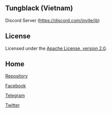 ## Tungblack (Vietnam)

Discord Server (https://discord.com/invite/jb)


## License

Licensed under the [Apache License, version 2.0](https://www.apache.org/licenses/LICENSE-2.0.html).

## Home
[Repository](http://github.com/tungblack)

[Facebook](http://facebook.com/tomkit.root)

[Telegram](http://t.me/tungblack)

[Twitter](https://twitter.com/tungblck1)
